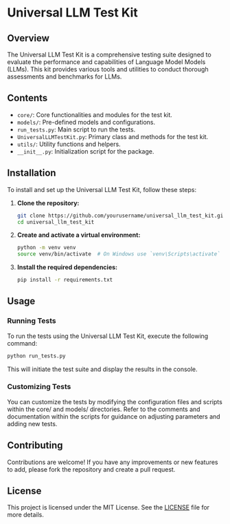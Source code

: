 # Universal LLM Test Kit

## Overview

The Universal LLM Test Kit is a comprehensive testing suite designed to evaluate the performance and capabilities of Language Model Models (LLMs). This kit provides various tools and utilities to conduct thorough assessments and benchmarks for LLMs.

## Contents

- `core/`: Core functionalities and modules for the test kit.
- `models/`: Pre-defined models and configurations.
- `run_tests.py`: Main script to run the tests.
- `UniversalLLMTestKit.py`: Primary class and methods for the test kit.
- `utils/`: Utility functions and helpers.
- `__init__.py`: Initialization script for the package.

## Installation

To install and set up the Universal LLM Test Kit, follow these steps:

1. **Clone the repository:**

    ```sh
    git clone https://github.com/yourusername/universal_llm_test_kit.git
    cd universal_llm_test_kit
    ```

2. **Create and activate a virtual environment:**

    ```sh
    python -m venv venv
    source venv/bin/activate  # On Windows use `venv\Scripts\activate`
    ```

3. **Install the required dependencies:**

    ```sh
    pip install -r requirements.txt
    ```

## Usage

### Running Tests

To run the tests using the Universal LLM Test Kit, execute the following command:

```sh
python run_tests.py
```

This will initiate the test suite and display the results in the console.

### Customizing Tests
You can customize the tests by modifying the configuration files and scripts within the core/ and models/ directories. Refer to the comments and documentation within the scripts for guidance on adjusting parameters and adding new tests.

## Contributing
Contributions are welcome! If you have any improvements or new features to add, please fork the repository and create a pull request.

## License
This project is licensed under the MIT License. See the [LICENSE](LICENSE) file for more details.
